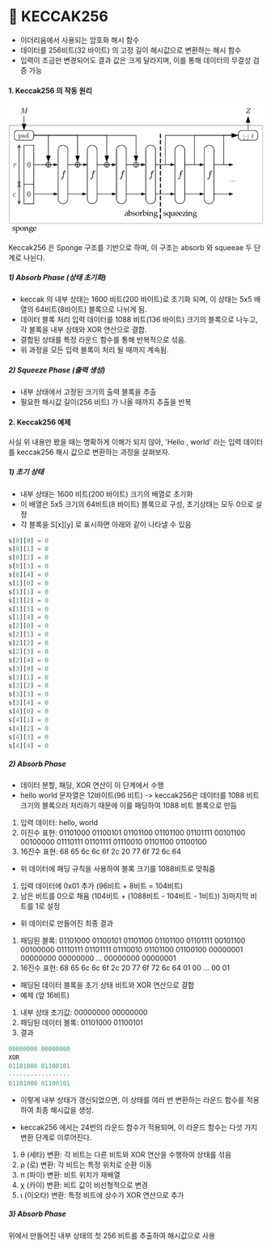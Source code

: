 # 🔐 KECCAK256

* 이더리움에서 사용되는 암호화 해시 함수
* 데이터를 256비트(32 바이트) 의 고정 길이 해시값으로 변환하는 해시 함수
* 입력이 조금만 변경되어도 결과 값은 크게 달라지며, 이를 통해 데이터의 무결성 검증 가능


#### 1. Keccak256 의 작동 원리

![keccak256](img/blog/keccak256.png)

Keccak256 은 Sponge 구조를 기반으로 하며, 이 구조는 absorb 와 squeeae 두 단계로 나뉜다.

##### 1) Absorb Phase (상태 초기화)

* keccak 의 내부 상태는 1600 비트(200 바이트)로 초기화 되며, 이 상태는 5x5 배열의 64비트(8바이트) 블록으로 나뉘게 됨.
* 데이터 블록 처리 입력 데이터를 1088 비트(136 바이트) 크기의 블록으로 나누고, 각 블록을 내부 상태와 XOR 연산으로 결합.
* 결합된 상태를 특정 라운드 함수를 통해 반복적으로 섞음.
* 위 과정을 모든 입력 블록이 처리 될 때까지 계속됨.

##### 2) Squeeze Phase (출력 생성)

* 내부 상태에서 고정된 크기의 출력 블록을 추출
* 필요한 해시값 길이(256 비트) 가 나올 때까지 추출을 반복




#### 2. Keccak256 예제
사실 위 내용만 봤을 때는 명확하게 이해가 되지 않아, 'Hello , world' 라는 입력 데이터를 keccak256 해시 값으로 변환하는 과정을 살펴보자.

##### 1) 초기 상태

* 내부 상태는 1600 비트(200 바이트) 크기의 배열로 초기화
* 이 배열은 5x5 크기의 64비트(8 바이트) 블록으로 구성, 초기상태는 모두 0으로 설정
* 각 블록을 S[x][y] 로 표시하면 아래와 같이 나타낼 수 있음

```javascript
s[0][0] = 0
s[0][1] = 0
s[0][2] = 0
s[0][3] = 0
s[0][4] = 0
s[1][0] = 0
s[1][1] = 0
s[1][2] = 0
s[1][3] = 0
s[1][4] = 0
s[2][0] = 0
s[2][1] = 0
s[2][2] = 0
s[2][3] = 0
s[2][4] = 0
s[3][0] = 0
s[3][1] = 0
s[3][2] = 0
s[3][3] = 0
s[3][4] = 0
s[4][0] = 0
s[4][1] = 0
s[4][2] = 0
s[4][3] = 0
s[4][4] = 0
```

##### 2) Absorb Phase

* 데이터 분할, 패딩, XOR 연산이 이 단계에서 수행
* hello world 문자열은 12바이트(96 비트) -> keccak256은 데이터를 1088 비트 크기의 블록으러 처리하기 때문에 이를 패딩하여 1088 비트 블록으로 만듬
1) 입력 데이터: hello, world
2) 이진수 표현: 01101000 01100101 01101100 01101100 01101111 00101100 00100000 01110111 01101111 01110010 01101100 01100100
3) 16진수 표현: 68 65 6c 6c 6f 2c 20 77 6f 72 6c 64

* 위 데이터에 패딩 규칙을 사용하여 블록 크기를 1088비트로 맞춰줌
1) 입력 데이터에 0x01 추가 (96비트 + 8비트 = 104비트)
2) 남은 비트를 0으로 채움 (104비트 + (1088비트 - 104비트 - 1비트))
3)마지막 비트를 1로 설정

* 위 데이터로 만들어진 최종 결과
1) 패딩된 블록: 01101000 01100101 01101100 01101100 01101111 00101100 00100000 01110111 01101111 01110010 01101100 01100100 00000001 00000000 00000000 ... 00000000 00000001
2) 16진수 표현: 68 65 6c 6c 6f 2c 20 77 6f 72 6c 64 01 00 ... 00 01

* 패딩된 데이터 블록을 초기 상태 비트와 XOR 연산으로 결합 
* 예제 (앞 16비트)
1) 내부 상태 초기값: 00000000 00000000
2) 패딩된 데이터 블록: 01101000 01100101
3) 결과
```javascript
00000000 00000000
XOR
01101000 01100101
-----------------
01101000 01100101
```

* 이렇게 내부 상태가 갱신되었으면, 이 상태를 여러 번 변환하는 라운드 함수를 적용하여 최종 해시값을 생성.

* keccak256 에서는 24번의 라운드 함수가 적용되며, 이 라운드 함수는 다섯 가지 변환 단계로 이루어진다.
1) θ (세타) 변환: 각 비트는 다른 비트와 XOR 연산을 수행하여 상태를 섞음
2) ρ (로) 변환: 각 비트는 특정 위치로 순환 이동
3) π (파이) 변환: 비트 위치가 재배열
4) χ (카이) 변환: 비트 값이 비선형적으로 변경
4) ι (이오타) 변환: 특정 비트에 상수가 XOR 연산으로 추가


##### 3) Absorb Phase

위에서 만들어진 내부 상태의 첫 256 비트를 추출하여 해시값으로 사용